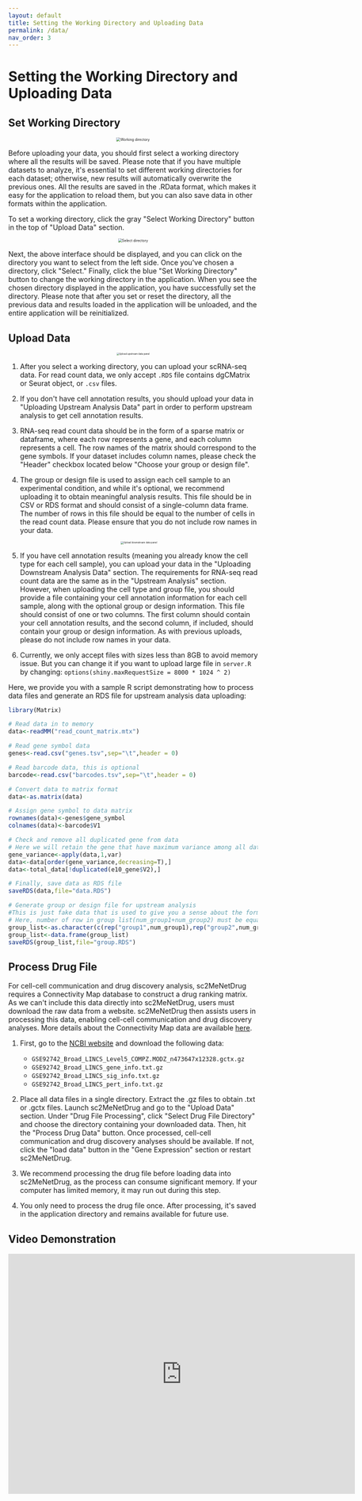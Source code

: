 ```yaml
---
layout: default
title: Setting the Working Directory and Uploading Data
permalink: /data/
nav_order: 3
---
```


# Setting the Working Directory and Uploading Data

## Set Working Directory

<p align="center"><img src="../pic/workingDir.png" alt="Working directory" style="zoom:50%;" /></p>

Before uploading your data, you should first select a working directory where all the results will be saved. Please note that if you have multiple datasets to analyze, it's essential to set different working directories for each dataset; otherwise, new results will automatically overwrite the previous ones. All the results are saved in the .RData format, which makes it easy for the application to reload them, but you can also save data in other formats within the application.

To set a working directory, click the gray "Select Working Directory" button in the top of "Upload Data" section.

<p align="center"><img src="../pic/selectDir.png" alt="Select directory" style="zoom:50%;" /></p>

Next, the above interface should be displayed, and you can click on the directory you want to select from the left side. Once you've chosen a directory, click "Select." Finally, click the blue "Set Working Directory" button to change the working directory in the application. When you see the chosen directory displayed in the application, you have successfully set the directory. Please note that after you set or reset the directory, all the previous data and results loaded in the application will be unloaded, and the entire application will be reinitialized.
## Upload Data

<p align="center"><img src="../pic/rawDataUpload.png" alt="Upload upstream data panel" style="zoom:33%;" /></p>

1. After you select a working directory, you can upload your scRNA-seq data. For read count data, we only accept `.RDS` file contains dgCMatrix or Seurat object, or `.csv` files.

2. If you don't have cell annotation results, you should upload your data in "Uploading Upstream Analysis Data" part in order to perform upstream analysis to get cell annotation results. 

3. RNA-seq read count data should be in the form of a sparse matrix or dataframe, where each row represents a gene, and each column represents a cell. The row names of the matrix should correspond to the gene symbols. If your dataset includes column names, please check the "Header" checkbox located below "Choose your group or design file".

4. The group or design file is used to assign each cell sample to an experimental condition, and while it's optional, we recommend uploading it to obtain meaningful analysis results. This file should be in CSV or RDS format and should consist of a single-column data frame. The number of rows in this file should be equal to the number of cells in the read count data. Please ensure that you do not include row names in your data.

    <p align="center"><img src="../pic/downstreamAnalysisUpload.png" alt="Upload downstream data panel" style="zoom:33%;" /></p>

5. If you have cell annotation results (meaning you already know the cell type for each cell sample), you can upload your data in the "Uploading Downstream Analysis Data" section. The requirements for RNA-seq read count data are the same as in the "Upstream Analysis" section. However, when uploading the cell type and group file, you should provide a file containing your cell annotation information for each cell sample, along with the optional group or design information. This file should consist of one or two columns. The first column should contain your cell annotation results, and the second column, if included, should contain your group or design information. As with previous uploads, please do not include row names in your data.

6. Currently, we only accept files with sizes less than 8GB to avoid memory issue. But you can change it if you want to upload large file in `server.R` by changing:
    `options(shiny.maxRequestSize = 8000 * 1024 ^ 2)`


Here, we provide you with a sample R script demonstrating how to process data files and generate an RDS file for upstream analysis data uploading:

```R
library(Matrix)

# Read data in to memory
data<-readMM("read_count_matrix.mtx")

# Read gene symbol data
genes<-read.csv("genes.tsv",sep="\t",header = 0)

# Read barcode data, this is optional
barcode<-read.csv("barcodes.tsv",sep="\t",header = 0)

# Convert data to matrix format
data<-as.matrix(data)

# Assign gene symbol to data matrix
rownames(data)<-genes$gene_symbol
colnames(data)<-barcode$V1

# Check and remove all duplicated gene from data
# Here we will retain the gene that have maximum variance among all data that have same gene symbol
gene_variance<-apply(data,1,var)
data<-data[order(gene_variance,decreasing=T),]
data<-total_data[!duplicated(e10_gene$V2),]

# Finally, save data as RDS file
saveRDS(data,file="data.RDS")

# Generate group or design file for upstream analysis
#This is just fake data that is used to give you a sense about the format of group file.
# Here, number of row in group list(num_group1+num_group2) must be equal to the cell in read count data
group_list<-as.character(c(rep("group1",num_group1),rep("group2",num_group2)))
group_list<-data.frame(group_list)
saveRDS(group_list,file="group.RDS")
```

## Process Drug File 

For cell-cell communication and drug discovery analysis, sc2MeNetDrug requires a Connectivity Map database to construct a drug ranking matrix. As we can't include this data directly into sc2MeNetDrug, users must download the raw data from a website. sc2MeNetDrug then assists users in processing this data, enabling cell-cell communication and drug discovery analyses. More details about the Connectivity Map data are available [here](https://docs.google.com/document/d/1q2gciWRhVCAAnlvF2iRLuJ7whrGP6QjpsCMq1yWz7dU/edit). 

1. First, go to the [NCBI website](https://www.ncbi.nlm.nih.gov/geo/query/acc.cgi?acc=GSE92742) and download the following data:

   * `GSE92742_Broad_LINCS_Level5_COMPZ.MODZ_n473647x12328.gctx.gz`
   * `GSE92742_Broad_LINCS_gene_info.txt.gz`
   * `GSE92742_Broad_LINCS_sig_info.txt.gz`
   * `GSE92742_Broad_LINCS_pert_info.txt.gz`

2. Place all data files in a single directory. Extract the .gz files to obtain .txt or .gctx files. Launch sc2MeNetDrug and go to the "Upload Data" section. Under "Drug File Processing", click "Select Drug File Directory" and choose the directory containing your downloaded data. Then, hit the "Process Drug Data" button. Once processed, cell-cell communication and drug discovery analyses should be available. If not, click the "load data" button in the "Gene Expression" section or restart sc2MeNetDrug.

3. We recommend processing the drug file before loading data into sc2MeNetDrug, as the process can consume significant memory. If your computer has limited memory, it may run out during this step.

4. You only need to process the drug file once. After processing, it's saved in the application directory and remains available for future use.

## Video Demonstration

<iframe width="700" height="485" src="https://www.youtube.com/embed/i9_HH_Klwt8" frameborder="0" allow="accelerometer; autoplay; clipboard-write; encrypted-media; gyroscope; picture-in-picture" allowfullscreen></iframe>